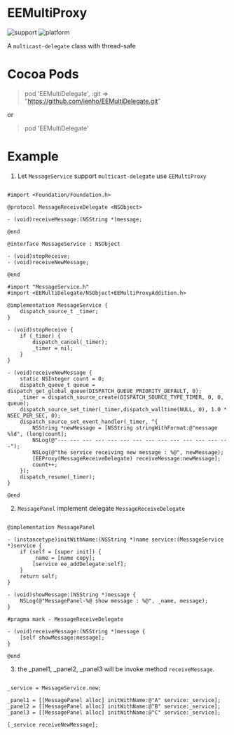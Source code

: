 # EEMultiProxy

![support](https://img.shields.io/badge/cocoaPod-0.2.0-green.svg)
![platform](https://img.shields.io/badge/platform-iOS-blue.svg)

A `multicast-delegate` class with thread-safe

# Cocoa Pods

> pod 'EEMultiDelegate', :git => "https://github.com/ienho/EEMultiDelegate.git"

or 

> pod 'EEMultiDelegate'

# Example

1. Let `MessageService` support `multicast-delegate` use `EEMultiProxy`

```objc

#import <Foundation/Foundation.h>

@protocol MessageReceiveDelegate <NSObject>

- (void)receiveMessage:(NSString *)message;

@end

@interface MessageService : NSObject

- (void)stopReceive;
- (void)receiveNewMessage;

@end

```

```objc
#import "MessageService.h"
#import <EEMultiDelegate/NSObject+EEMultiProxyAddition.h>

@implementation MessageService {
    dispatch_source_t _timer;
}

- (void)stopReceive {
    if (_timer) {
        dispatch_cancel(_timer);
        _timer = nil;
    }
}

- (void)receiveNewMessage {
    static NSInteger count = 0;
    dispatch_queue_t queue = dispatch_get_global_queue(DISPATCH_QUEUE_PRIORITY_DEFAULT, 0);
    _timer = dispatch_source_create(DISPATCH_SOURCE_TYPE_TIMER, 0, 0, queue);
    dispatch_source_set_timer(_timer,dispatch_walltime(NULL, 0), 1.0 * NSEC_PER_SEC, 0);
    dispatch_source_set_event_handler(_timer, ^{
        NSString *newMessage = [NSString stringWithFormat:@"message %ld", (long)count];
        NSLog(@"--- --- --- --- --- --- --- --- --- --- --- --- --- ---");
        NSLog(@"the service receiving new message : %@", newMessage);
        [EEProxy(MessageReceiveDelegate) receiveMessage:newMessage];
        count++;
    });
    dispatch_resume(_timer);
}

@end

```

2. `MessagePanel` implement delegate `MessageReceiveDelegate`

```objc

@implementation MessagePanel

- (instancetype)initWithName:(NSString *)name service:(MessageService *)service {
    if (self = [super init]) {
        _name = [name copy];
        [service ee_addDelegate:self];
    }
    return self;
}

- (void)showMessage:(NSString *)message {
    NSLog(@"MessagePanel-%@ show message : %@", _name, message);
}

#pragma mark - MessageReceiveDelegate

- (void)receiveMessage:(NSString *)message {
    [self showMessage:message];
}

@end

```

3. the _panel1, _panel2, _panel3
will be invoke method  `receiveMessage`.

```objc

_service = MessageService.new;

_panel1 = [[MessagePanel alloc] initWithName:@"A" service:_service];
_panel2 = [[MessagePanel alloc] initWithName:@"B" service:_service];
_panel3 = [[MessagePanel alloc] initWithName:@"C" service:_service];

[_service receiveNewMessage];

```
